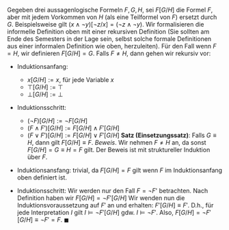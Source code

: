 Gegeben drei aussagenlogische Formeln $F, G, H$, sei $F[G/H]$ die Formel $F$, aber mit jedem Vorkommen von $H$ (als eine Teilformel von $F$)
ersetzt durch $G$. Beispielsweise gilt
   $(x \wedge \neg y)[\neg z/x] = (\neg z \wedge \neg y)$.
Wir formalisieren die informelle Definition oben mit einer rekursiven Definition (Sie sollten am Ende des Semesters in der Lage sein, selbst solche formale Definitionen aus einer informalen Definition wie oben, herzuleiten). Für den Fall wenn $F = H$, wir definieren $F[G/H] = G$. Falls 
$F \ne H$,
dann gehen wir rekursiv vor:
- Induktionsanfang:
  - $x[G/H] := x$,   für jede Variable $x$
  - $\top [G/H] := \top$
  - $\bot [G/H] := \bot$

- Induktionsschritt:
  - $(\neg F)[G/H] := \neg F[G/H]$
  - $(F \wedge F')[G/H] := F[G/H] \wedge F'[G/H]$
  - $(F \vee F')[G/H] := F[G/H] \vee F'[G/H]$
**Satz (Einsetzungssatz)**: Falls $G \equiv H$, dann gilt
$F[G/H] \equiv F$.
_Beweis_. Wir nehmen $F \ne H$ an, da sonst $F[G/H] = G \equiv H = F$ gilt. Der Beweis ist mit struktureller Induktion über $F$.
- Induktionsansfang: trivial, da $F[G/H] = F$ gilt wenn $F$ im Induktionsanfang oben definiert ist. 
- Induktionsschritt: Wir werden nur den Fall $F = \neg F$' betrachten.  Nach Definition haben wir 
$F[G/H] = \neg F'[G/H]$
  Wir wenden nun die Induktionsvoraussetzung auf $F'$ an und erhalten: $F'[G/H] \equiv F'$.
  D.h., für jede Interpretation $I$ gilt $I \vDash \neg F'[G/H]$
  gdw. $I \vDash \neg F'$. Also, $F[G/H] = \neg F'[G/H] \equiv \neg F' = F$.
$\blacksquare$


